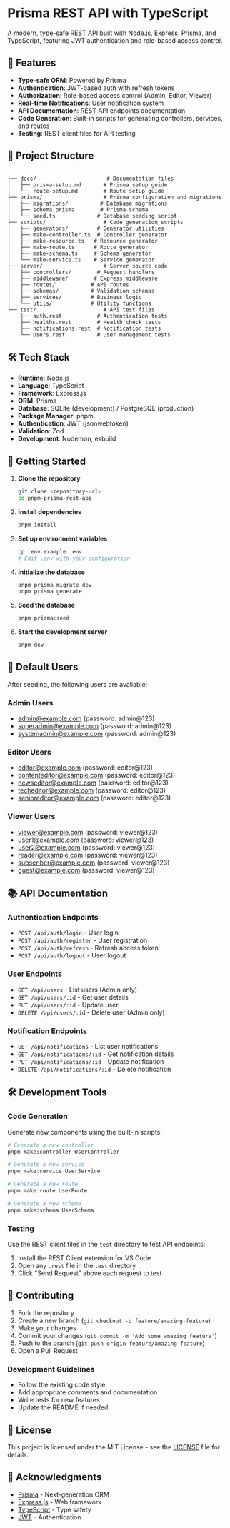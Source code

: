 # Prisma REST API with TypeScript

A modern, type-safe REST API built with Node.js, Express, Prisma, and TypeScript, featuring JWT authentication and role-based access control.

## 🌟 Features

- **Type-safe ORM**: Powered by Prisma
- **Authentication**: JWT-based auth with refresh tokens
- **Authorization**: Role-based access control (Admin, Editor, Viewer)
- **Real-time Notifications**: User notification system
- **API Documentation**: REST API endpoints documentation
- **Code Generation**: Built-in scripts for generating controllers, services, and routes
- **Testing**: REST client files for API testing

## 📁 Project Structure

```
.
├── docs/                      # Documentation files
│   ├── prisma-setup.md       # Prisma setup guide
│   └── route-setup.md        # Route setup guide
├── prisma/                   # Prisma configuration and migrations
│   ├── migrations/          # Database migrations
│   ├── schema.prisma        # Prisma schema
│   └── seed.ts             # Database seeding script
├── scripts/                  # Code generation scripts
│   ├── generators/         # Generator utilities
│   ├── make-controller.ts  # Controller generator
│   ├── make-resource.ts   # Resource generator
│   ├── make-route.ts      # Route generator
│   ├── make-schema.ts     # Schema generator
│   └── make-service.ts    # Service generator
├── server/                   # Server source code
│   ├── controllers/        # Request handlers
│   ├── middleware/        # Express middleware
│   ├── routes/           # API routes
│   ├── schemas/          # Validation schemas
│   ├── services/         # Business logic
│   └── utils/            # Utility functions
└── test/                     # API test files
    ├── auth.rest           # Authentication tests
    ├── healths.rest        # Health check tests
    ├── notifications.rest  # Notification tests
    └── users.rest          # User management tests
```

## 🛠️ Tech Stack

- **Runtime**: Node.js
- **Language**: TypeScript
- **Framework**: Express.js
- **ORM**: Prisma
- **Database**: SQLite (development) / PostgreSQL (production)
- **Package Manager**: pnpm
- **Authentication**: JWT (jsonwebtoken)
- **Validation**: Zod
- **Development**: Nodemon, esbuild

## 🚀 Getting Started

1. **Clone the repository**

   ```bash
   git clone <repository-url>
   cd pnpm-prisma-rest-api
   ```

2. **Install dependencies**

   ```bash
   pnpm install
   ```

3. **Set up environment variables**

   ```bash
   cp .env.example .env
   # Edit .env with your configuration
   ```

4. **Initialize the database**

   ```bash
   pnpm prisma migrate dev
   pnpm prisma generate
   ```

5. **Seed the database**

   ```bash
   pnpm prisma:seed
   ```

6. **Start the development server**
   ```bash
   pnpm dev
   ```

## 🔑 Default Users

After seeding, the following users are available:

### Admin Users

- admin@example.com (password: admin@123)
- superadmin@example.com (password: admin@123)
- systemadmin@example.com (password: admin@123)

### Editor Users

- editor@example.com (password: editor@123)
- contenteditor@example.com (password: editor@123)
- newseditor@example.com (password: editor@123)
- techeditor@example.com (password: editor@123)
- senioreditor@example.com (password: editor@123)

### Viewer Users

- viewer@example.com (password: viewer@123)
- user1@example.com (password: viewer@123)
- user2@example.com (password: viewer@123)
- reader@example.com (password: viewer@123)
- subscriber@example.com (password: viewer@123)
- guest@example.com (password: viewer@123)

## 📚 API Documentation

### Authentication Endpoints

- `POST /api/auth/login` - User login
- `POST /api/auth/register` - User registration
- `POST /api/auth/refresh` - Refresh access token
- `POST /api/auth/logout` - User logout

### User Endpoints

- `GET /api/users` - List users (Admin only)
- `GET /api/users/:id` - Get user details
- `PUT /api/users/:id` - Update user
- `DELETE /api/users/:id` - Delete user (Admin only)

### Notification Endpoints

- `GET /api/notifications` - List user notifications
- `GET /api/notifications/:id` - Get notification details
- `PUT /api/notifications/:id` - Update notification
- `DELETE /api/notifications/:id` - Delete notification

## 🛠️ Development Tools

### Code Generation

Generate new components using the built-in scripts:

```bash
# Generate a new controller
pnpm make:controller UserController

# Generate a new service
pnpm make:service UserService

# Generate a new route
pnpm make:route UserRoute

# Generate a new schema
pnpm make:schema UserSchema
```

### Testing

Use the REST client files in the `test` directory to test API endpoints:

1. Install the REST Client extension for VS Code
2. Open any `.rest` file in the `test` directory
3. Click "Send Request" above each request to test

## 🤝 Contributing

1. Fork the repository
2. Create a new branch (`git checkout -b feature/amazing-feature`)
3. Make your changes
4. Commit your changes (`git commit -m 'Add some amazing feature'`)
5. Push to the branch (`git push origin feature/amazing-feature`)
6. Open a Pull Request

### Development Guidelines

- Follow the existing code style
- Add appropriate comments and documentation
- Write tests for new features
- Update the README if needed

## 📄 License

This project is licensed under the MIT License - see the [LICENSE](LICENSE) file for details.

## 🙏 Acknowledgments

- [Prisma](https://www.prisma.io/) - Next-generation ORM
- [Express.js](https://expressjs.com/) - Web framework
- [TypeScript](https://www.typescriptlang.org/) - Type safety
- [JWT](https://jwt.io/) - Authentication
